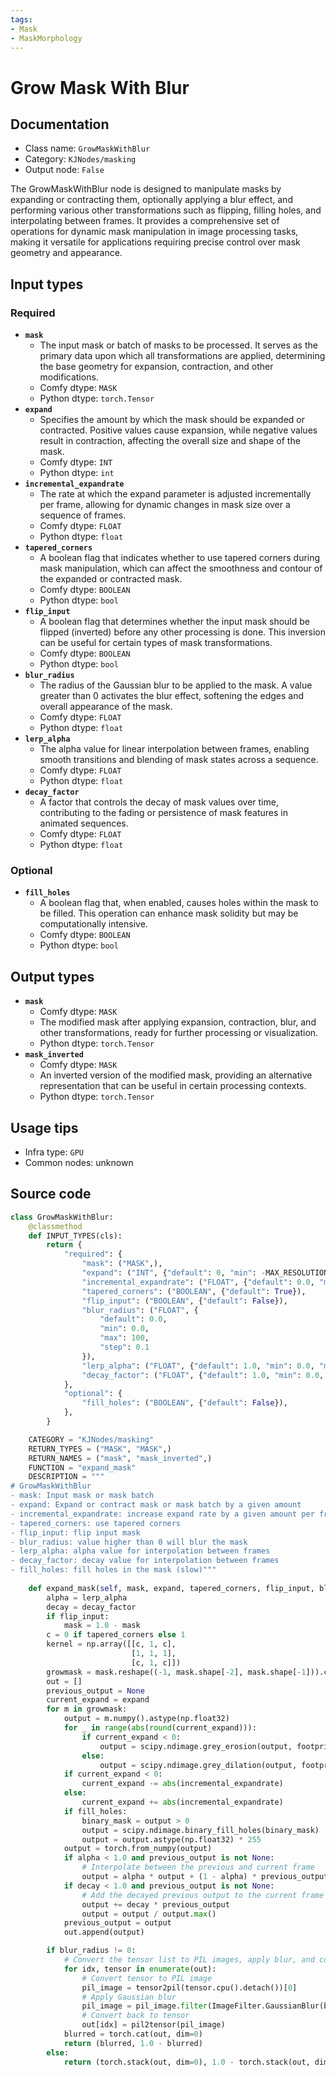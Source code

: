 ```yaml
---
tags:
- Mask
- MaskMorphology
---
```


# Grow Mask With Blur
## Documentation
- Class name: `GrowMaskWithBlur`
- Category: `KJNodes/masking`
- Output node: `False`

The GrowMaskWithBlur node is designed to manipulate masks by expanding or contracting them, optionally applying a blur effect, and performing various other transformations such as flipping, filling holes, and interpolating between frames. It provides a comprehensive set of operations for dynamic mask manipulation in image processing tasks, making it versatile for applications requiring precise control over mask geometry and appearance.
## Input types
### Required
- **`mask`**
    - The input mask or batch of masks to be processed. It serves as the primary data upon which all transformations are applied, determining the base geometry for expansion, contraction, and other modifications.
    - Comfy dtype: `MASK`
    - Python dtype: `torch.Tensor`
- **`expand`**
    - Specifies the amount by which the mask should be expanded or contracted. Positive values cause expansion, while negative values result in contraction, affecting the overall size and shape of the mask.
    - Comfy dtype: `INT`
    - Python dtype: `int`
- **`incremental_expandrate`**
    - The rate at which the expand parameter is adjusted incrementally per frame, allowing for dynamic changes in mask size over a sequence of frames.
    - Comfy dtype: `FLOAT`
    - Python dtype: `float`
- **`tapered_corners`**
    - A boolean flag that indicates whether to use tapered corners during mask manipulation, which can affect the smoothness and contour of the expanded or contracted mask.
    - Comfy dtype: `BOOLEAN`
    - Python dtype: `bool`
- **`flip_input`**
    - A boolean flag that determines whether the input mask should be flipped (inverted) before any other processing is done. This inversion can be useful for certain types of mask transformations.
    - Comfy dtype: `BOOLEAN`
    - Python dtype: `bool`
- **`blur_radius`**
    - The radius of the Gaussian blur to be applied to the mask. A value greater than 0 activates the blur effect, softening the edges and overall appearance of the mask.
    - Comfy dtype: `FLOAT`
    - Python dtype: `float`
- **`lerp_alpha`**
    - The alpha value for linear interpolation between frames, enabling smooth transitions and blending of mask states across a sequence.
    - Comfy dtype: `FLOAT`
    - Python dtype: `float`
- **`decay_factor`**
    - A factor that controls the decay of mask values over time, contributing to the fading or persistence of mask features in animated sequences.
    - Comfy dtype: `FLOAT`
    - Python dtype: `float`
### Optional
- **`fill_holes`**
    - A boolean flag that, when enabled, causes holes within the mask to be filled. This operation can enhance mask solidity but may be computationally intensive.
    - Comfy dtype: `BOOLEAN`
    - Python dtype: `bool`
## Output types
- **`mask`**
    - Comfy dtype: `MASK`
    - The modified mask after applying expansion, contraction, blur, and other transformations, ready for further processing or visualization.
    - Python dtype: `torch.Tensor`
- **`mask_inverted`**
    - Comfy dtype: `MASK`
    - An inverted version of the modified mask, providing an alternative representation that can be useful in certain processing contexts.
    - Python dtype: `torch.Tensor`
## Usage tips
- Infra type: `GPU`
- Common nodes: unknown


## Source code
```python
class GrowMaskWithBlur:
    @classmethod
    def INPUT_TYPES(cls):
        return {
            "required": {
                "mask": ("MASK",),
                "expand": ("INT", {"default": 0, "min": -MAX_RESOLUTION, "max": MAX_RESOLUTION, "step": 1}),
                "incremental_expandrate": ("FLOAT", {"default": 0.0, "min": 0.0, "max": 100.0, "step": 0.1}),
                "tapered_corners": ("BOOLEAN", {"default": True}),
                "flip_input": ("BOOLEAN", {"default": False}),
                "blur_radius": ("FLOAT", {
                    "default": 0.0,
                    "min": 0.0,
                    "max": 100,
                    "step": 0.1
                }),
                "lerp_alpha": ("FLOAT", {"default": 1.0, "min": 0.0, "max": 1.0, "step": 0.01}),
                "decay_factor": ("FLOAT", {"default": 1.0, "min": 0.0, "max": 1.0, "step": 0.01}),
            },
            "optional": {
                "fill_holes": ("BOOLEAN", {"default": False}),
            },
        }

    CATEGORY = "KJNodes/masking"
    RETURN_TYPES = ("MASK", "MASK",)
    RETURN_NAMES = ("mask", "mask_inverted",)
    FUNCTION = "expand_mask"
    DESCRIPTION = """
# GrowMaskWithBlur
- mask: Input mask or mask batch
- expand: Expand or contract mask or mask batch by a given amount
- incremental_expandrate: increase expand rate by a given amount per frame
- tapered_corners: use tapered corners
- flip_input: flip input mask
- blur_radius: value higher than 0 will blur the mask
- lerp_alpha: alpha value for interpolation between frames
- decay_factor: decay value for interpolation between frames
- fill_holes: fill holes in the mask (slow)"""
    
    def expand_mask(self, mask, expand, tapered_corners, flip_input, blur_radius, incremental_expandrate, lerp_alpha, decay_factor, fill_holes=False):
        alpha = lerp_alpha
        decay = decay_factor
        if flip_input:
            mask = 1.0 - mask
        c = 0 if tapered_corners else 1
        kernel = np.array([[c, 1, c],
                           [1, 1, 1],
                           [c, 1, c]])
        growmask = mask.reshape((-1, mask.shape[-2], mask.shape[-1])).cpu()
        out = []
        previous_output = None
        current_expand = expand
        for m in growmask:
            output = m.numpy().astype(np.float32)
            for _ in range(abs(round(current_expand))):
                if current_expand < 0:
                    output = scipy.ndimage.grey_erosion(output, footprint=kernel)
                else:
                    output = scipy.ndimage.grey_dilation(output, footprint=kernel)
            if current_expand < 0:
                current_expand -= abs(incremental_expandrate)
            else:
                current_expand += abs(incremental_expandrate)
            if fill_holes:
                binary_mask = output > 0
                output = scipy.ndimage.binary_fill_holes(binary_mask)
                output = output.astype(np.float32) * 255
            output = torch.from_numpy(output)
            if alpha < 1.0 and previous_output is not None:
                # Interpolate between the previous and current frame
                output = alpha * output + (1 - alpha) * previous_output
            if decay < 1.0 and previous_output is not None:
                # Add the decayed previous output to the current frame
                output += decay * previous_output
                output = output / output.max()
            previous_output = output
            out.append(output)

        if blur_radius != 0:
            # Convert the tensor list to PIL images, apply blur, and convert back
            for idx, tensor in enumerate(out):
                # Convert tensor to PIL image
                pil_image = tensor2pil(tensor.cpu().detach())[0]
                # Apply Gaussian blur
                pil_image = pil_image.filter(ImageFilter.GaussianBlur(blur_radius))
                # Convert back to tensor
                out[idx] = pil2tensor(pil_image)
            blurred = torch.cat(out, dim=0)
            return (blurred, 1.0 - blurred)
        else:
            return (torch.stack(out, dim=0), 1.0 - torch.stack(out, dim=0),)

```
